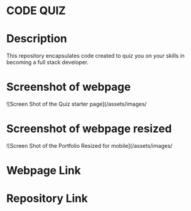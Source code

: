 # CODE QUIZ


# Description 
This repository encapsulates code created to quiz you on your skills in becoming a full stack developer. 



# Screenshot of webpage
![Screen Shot of the Quiz starter page](/assets/images/

# Screenshot of webpage resized
![Screen Shot of the Portfolio Resized for mobile](/assets/images/


# Webpage Link 



# Repository Link
